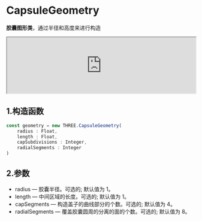 # CapsuleGeometry

**胶囊图形类**，通过半径和高度来进行构造

<iframe src="https://xarzhi.github.io/geometry/index.html#CapsuleGeometry" width="100%"></iframe>

## 1.构造函数

```js
const geometry = new THREE.CapsuleGeometry(
    radius : Float,
    length : Float,
    capSubdivisions : Integer,
    radialSegments : Integer
)
```

## 2.参数

-   radius — 胶囊半径。可选的; 默认值为 1。
-   length — 中间区域的长度。可选的; 默认值为 1。
-   capSegments — 构造盖子的曲线部分的个数。可选的; 默认值为 4。
-   radialSegments — 覆盖胶囊圆周的分离的面的个数。可选的; 默认值为 8。

